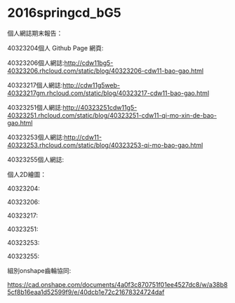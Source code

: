 # 2016springcd_bG5

個人網誌期末報告：

40323204個人 Github Page 網頁:

40323206個人網誌:http://cdw11bg5-40323206.rhcloud.com/static/blog/40323206-cdw11-bao-gao.html

40323217個人網誌:http://cdw11g5web-40323217gm.rhcloud.com/static/blog/40323217-cdw11-bao-gao.html

40323251個人網誌:http://40323251cdw11g5-40323251.rhcloud.com/static/blog/40323251-cdw11-qi-mo-xin-de-bao-gao.html

40323253個人網誌:http://cdw11-40323253.rhcloud.com/static/blog/40323253-qi-mo-bao-gao.html

40323255個人網誌:



個人2D繪圖：

40323204:

40323206:

40323217:

40323251:

40323253:

40323255:



組別onshape齒輪協同: 

https://cad.onshape.com/documents/4a0f3c870751f01ee4527dc8/w/a38b85cf8b16eaa1d52599f9/e/40dcb1e72c21678324724daf

